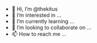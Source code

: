 - 👋 Hi, I’m @thekitus
- 👀 I’m interested in ...
- 🌱 I’m currently learning ...
- 💞️ I’m looking to collaborate on ...
- 📫 How to reach me ...

<!---
thekitus/thekitus is a ✨ special ✨ repository because its `README.md` (this file) appears on your GitHub profile.
You can click the Preview link to take a look at your changes.
--->
